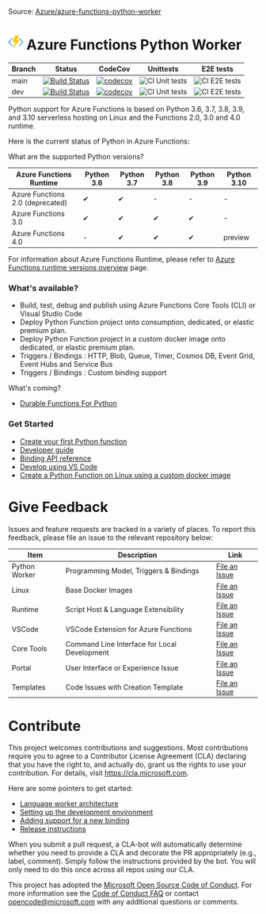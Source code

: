 Source: [Azure/azure-functions-python-worker](https://github.com/Azure/azure-functions-python-worker)

# <img src="https://raw.githubusercontent.com/Azure/azure-functions-python-worker/dev/docs/Azure.Functions.svg" width = "30" alt="Functions Header Image - Lightning Logo"> Azure Functions Python Worker

| Branch | Status                                                                                                                                                                                                                                       | CodeCov                                                                                                                                                        | Unittests                                                                                                                  | E2E tests                                                                                                                |
|--------|----------------------------------------------------------------------------------------------------------------------------------------------------------------------------------------------------------------------------------------------|----------------------------------------------------------------------------------------------------------------------------------------------------------------|----------------------------------------------------------------------------------------------------------------------------|--------------------------------------------------------------------------------------------------------------------------|
| main   | [![Build Status](https://azfunc.visualstudio.com/Azure%20Functions/_apis/build/status/Azure.azure-functions-python-worker?branchName=main)](https://azfunc.visualstudio.com/Azure%20Functions/_build/latest?definitionId=57&branchName=main) | [![codecov](https://codecov.io/gh/Azure/azure-functions-python-worker/branch/main/graph/badge.svg)](https://codecov.io/gh/Azure/azure-functions-python-worker) | ![CI Unit tests](https://github.com/Azure/azure-functions-python-worker/workflows/CI%20Unit%20tests/badge.svg?branch=main) | ![CI E2E tests](https://github.com/Azure/azure-functions-python-worker/workflows/CI%20E2E%20tests/badge.svg?branch=main) |
| dev    | [![Build Status](https://azfunc.visualstudio.com/Azure%20Functions/_apis/build/status/Azure.azure-functions-python-worker?branchName=dev)](https://azfunc.visualstudio.com/Azure%20Functions/_build/latest?definitionId=57&branchName=dev)   | [![codecov](https://codecov.io/gh/Azure/azure-functions-python-worker/branch/dev/graph/badge.svg)](https://codecov.io/gh/Azure/azure-functions-python-worker)  | ![CI Unit tests](https://github.com/Azure/azure-functions-python-worker/workflows/CI%20Unit%20tests/badge.svg?branch=dev)  | ![CI E2E tests](https://github.com/Azure/azure-functions-python-worker/workflows/CI%20E2E%20tests/badge.svg?branch=dev)  |

Python support for Azure Functions is based on Python 3.6, 3.7, 3.8, 3.9, and 3.10 serverless hosting on Linux and the Functions 2.0, 3.0 and 4.0 runtime.

Here is the current status of Python in Azure Functions:

What are the supported Python versions?

| Azure Functions Runtime          | Python 3.6 | Python 3.7 | Python 3.8 | Python 3.9 | Python 3.10 |
|----------------------------------|------------|------------|------------|------------|-------------|
| Azure Functions 2.0 (deprecated) | ✔          | ✔          | -          | -          | -           |
| Azure Functions 3.0              | ✔          | ✔          | ✔          | ✔          | -           |
| Azure Functions 4.0              | -          | ✔          | ✔          | ✔          | preview     |

For information about Azure Functions Runtime, please refer to [Azure Functions runtime versions overview](https://docs.microsoft.com/en-us/azure/azure-functions/functions-versions) page.

### What's available?

- Build, test, debug and publish using Azure Functions Core Tools (CLI) or Visual Studio Code
- Deploy Python Function project onto consumption, dedicated, or elastic premium plan.
- Deploy Python Function project in a custom docker image onto dedicated, or elastic premium plan.
- Triggers / Bindings : HTTP, Blob, Queue, Timer, Cosmos DB, Event Grid, Event Hubs and Service Bus
- Triggers / Bindings : Custom binding support

What's coming?

- [Durable Functions For Python](https://github.com/Azure/azure-functions-durable-python)

### Get Started

- [Create your first Python function](https://docs.microsoft.com/en-us/azure/azure-functions/functions-create-first-function-python)
- [Developer guide](https://docs.microsoft.com/en-us/azure/azure-functions/functions-reference-python)
- [Binding API reference](https://docs.microsoft.com/en-us/python/api/azure-functions/azure.functions?view=azure-python)
- [Develop using VS Code](https://docs.microsoft.com/en-us/azure/azure-functions/functions-create-first-function-vs-code)
- [Create a Python Function on Linux using a custom docker image](https://docs.microsoft.com/en-us/azure/azure-functions/functions-create-function-linux-custom-image)

# Give Feedback

Issues and feature requests are tracked in a variety of places. To report this feedback, please file an issue to the relevant repository below:

| Item          | Description                                  | Link                                                                           |
|---------------|----------------------------------------------|--------------------------------------------------------------------------------|
| Python Worker | Programming Model, Triggers & Bindings       | [File an Issue](https://github.com/Azure/azure-functions-python-worker/issues) |
| Linux         | Base Docker Images                           | [File an Issue](https://github.com/Azure/azure-functions-docker/issues)        |
| Runtime       | Script Host & Language Extensibility         | [File an Issue](https://github.com/Azure/azure-functions-host/issues)          |
| VSCode        | VSCode Extension for Azure Functions         | [File an Issue](https://github.com/microsoft/vscode-azurefunctions/issues)     |
| Core Tools    | Command Line Interface for Local Development | [File an Issue](https://github.com/Azure/azure-functions-core-tools/issues)    |
| Portal        | User Interface or Experience Issue           | [File an Issue](https://github.com/azure/azure-functions-ux/issues)            |
| Templates     | Code Issues with Creation Template           | [File an Issue](https://github.com/Azure/azure-functions-templates/issues)     |

# Contribute

This project welcomes contributions and suggestions.  Most contributions require you to agree to a
Contributor License Agreement (CLA) declaring that you have the right to, and actually do, grant us
the rights to use your contribution. For details, visit https://cla.microsoft.com.

Here are some pointers to get started:

- [Language worker architecture](https://github.com/Azure/azure-functions-python-worker/wiki/Worker-Architecture)
- [Setting up the development environment](https://github.com/Azure/azure-functions-python-worker/wiki/Contributor-Guide)
- [Adding support for a new binding](https://github.com/Azure/azure-functions-python-worker/wiki/Adding-support-for-a-new-binding-type)
- [Release instructions](https://github.com/Azure/azure-functions-python-worker/wiki/Release-Instructions)

When you submit a pull request, a CLA-bot will automatically determine whether you need to provide
a CLA and decorate the PR appropriately (e.g., label, comment). Simply follow the instructions
provided by the bot. You will only need to do this once across all repos using our CLA.

This project has adopted the [Microsoft Open Source Code of Conduct](https://opensource.microsoft.com/codeofconduct/).
For more information see the [Code of Conduct FAQ](https://opensource.microsoft.com/codeofconduct/faq/) or
contact [opencode@microsoft.com](mailto:opencode@microsoft.com) with any additional questions or comments.
